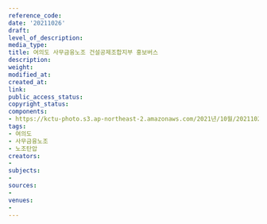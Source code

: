 ```yaml
---
reference_code: 
date: '20211026'
draft: 
level_of_description: 
media_type: 
title: 여의도 사무금융노조 건설공제조합지부 홍보버스
description: 
weight: 
modified_at: 
created_at: 
link: 
public_access_status: 
copyright_status: 
components:
- https://kctu-photo.s3.ap-northeast-2.amazonaws.com/2021년/10월/20211026-여의도+사무금융노조+건설공제조합지부+홍보버스_여의도_사무금융노조_노조탄압/_5D40621.jpg
tags:
- 여의도
- 사무금융노조
- 노조탄압
creators:
- 
subjects:
- 
sources:
- 
venues:
- 
---
```

